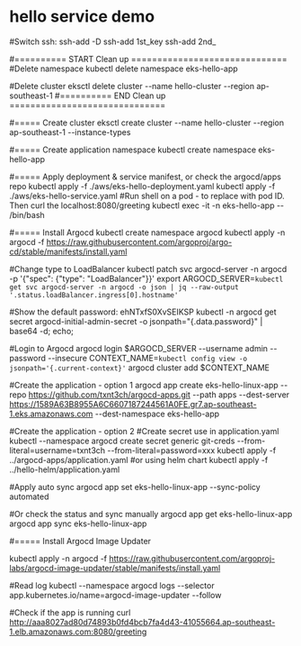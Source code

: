 # hello service demo
#Switch ssh:
ssh-add -D
ssh-add 1st_key
ssh-add 2nd_

#========== START Clean up ==============================
#Delete namespace
kubectl delete namespace eks-hello-app

#Delete cluster
eksctl delete cluster --name hello-cluster --region ap-southeast-1
#========== END Clean up ==============================


#===== Create cluster
eksctl create cluster --name hello-cluster --region ap-southeast-1 --instance-types <instance type>


#===== Create application namespace
kubectl create namespace eks-hello-app

#===== Apply deployment & service manifest, or check the argocd/apps repo
kubectl apply -f ./aws/eks-hello-deployment.yaml
kubectl apply -f ./aws/eks-hello-service.yaml
#Run shell on a pod - to replace with pod ID. Then curl the localhost:8080/greeting
kubectl exec -it <pod ID> -n eks-hello-app -- /bin/bash





#===== Install Argocd
kubectl create namespace argocd
kubectl apply -n argocd -f https://raw.githubusercontent.com/argoproj/argo-cd/stable/manifests/install.yaml

#Change type to LoadBalancer
kubectl patch svc argocd-server -n argocd -p '{"spec": {"type": "LoadBalancer"}}'
export ARGOCD_SERVER=`kubectl get svc argocd-server -n argocd -o json | jq --raw-output '.status.loadBalancer.ingress[0].hostname'`

#Show the default password: ehNTxfS0XvSEIKSP
kubectl -n argocd get secret argocd-initial-admin-secret -o jsonpath="{.data.password}" | base64 -d; echo;

#Login to Argocd
argocd login $ARGOCD_SERVER --username admin --password <password here> --insecure
CONTEXT_NAME=`kubectl config view -o jsonpath='{.current-context}'`
argocd cluster add $CONTEXT_NAME

#Create the application - option 1
argocd app create eks-hello-linux-app --repo https://github.com/txnt3ch/argocd-apps.git --path apps --dest-server https://1589A63B8955A6C6607187244561A0FE.gr7.ap-southeast-1.eks.amazonaws.com --dest-namespace eks-hello-app

#Create the application - option 2
#Create secret use in application.yaml
kubectl --namespace argocd create secret generic git-creds --from-literal=username=txnt3ch --from-literal=password=xxx
kubectl apply -f ../argocd-apps/application.yaml
#or using helm chart
kubectl apply -f ../hello-helm/application.yaml

#Apply auto sync
argocd app set eks-hello-linux-app --sync-policy automated

#Or check the status and sync manually
argocd app get eks-hello-linux-app
argocd app sync eks-hello-linux-app


#===== Install Argocd Image Updater

kubectl apply -n argocd -f https://raw.githubusercontent.com/argoproj-labs/argocd-image-updater/stable/manifests/install.yaml


#Read log
kubectl --namespace argocd logs --selector app.kubernetes.io/name=argocd-image-updater --follow

#Check if the app is running
curl http://aaa8027ad80d74893b0fd4bcb7fa4d43-41055664.ap-southeast-1.elb.amazonaws.com:8080/greeting
